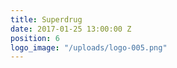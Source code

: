 ```yaml
---
title: Superdrug
date: 2017-01-25 13:00:00 Z
position: 6
logo_image: "/uploads/logo-005.png"
---
```


